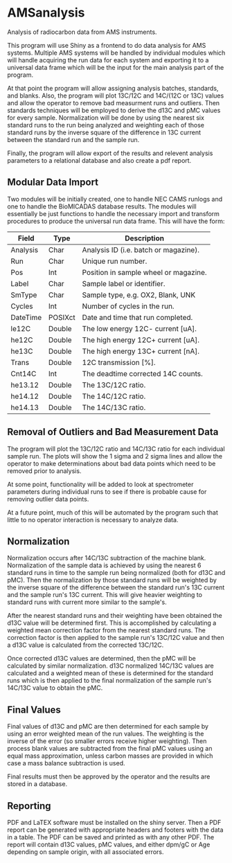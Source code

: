 # AMSanalysis
Analysis of radiocarbon data from AMS instruments.

This program will use Shiny as a frontend to do data analysis for AMS systems.
Multiple AMS systems will be handled by individual modules which will handle
acquiring the run data for each system and exporting it to a universal data 
frame which will be the input for the main analysis part of the program.

At that point the program will allow assigning analysis batches, standards, and
blanks. Also, the program will plot 13C/12C and 14C/(12C or 13C) values and 
allow the operator to remove bad measurment runs and outliers. Then standards 
techniques will be employed to derive the d13C and pMC values for every sample. 
Normalization will be done by using the nearest six standard runs to the run 
being analyzed and weighting each of those standard runs by the inverse square 
of the difference in 13C current between the standard run and the sample run.

Finally, the program will allow export of the results and relevent analysis 
parameters to a relational database and also create a pdf report.

## Modular Data Import
Two modules will be initially created, one to handle NEC CAMS runlogs and one 
to handle the BioMICADAS database results. The modules will essentially be just 
functions to handle the necessary import and transform procedures to produce 
the universal run data frame. This will have the form:

| Field     | Type       | Description                               |
| --------- | ---------- | ----------------------------------------- |
| Analysis  | Char       | Analysis ID (i.e. batch or magazine).     |
| Run       | Char       | Unique run number.                        |
| Pos       | Int        | Position in sample wheel or magazine.     |
| Label     | Char       | Sample label or identifier.               |
| SmType    | Char       | Sample type, e.g. OX2, Blank, UNK         |
| Cycles    | Int        | Number of cycles in the run.              |
| DateTime  | POSIXct    | Date and time that run completed.         |
| le12C     | Double     | The low energy 12C- current [uA].         |
| he12C     | Double     | The high energy 12C+ current [uA].        |
| he13C     | Double     | The high energy 13C+ current [nA].        |
| Trans     | Double     | 12C transmission [%].                     |
| Cnt14C    | Int        | The deadtime corrected 14C counts.        |
| he13.12   | Double     | The 13C/12C ratio.                        |
| he14.12   | Double     | The 14C/12C ratio.                        |
| he14.13   | Double     | The 14C/13C ratio.                        |


## Removal of Outliers and Bad Measurement Data
The program will plot the 13C/12C ratio and 14C/13C ratio for each individual 
sample run. The plots will show the 1 sigma and 2 sigma lines and allow the 
operator to make determinations about bad data points which need to be removed 
prior to analysis.

At some point, functionality will be added to look at spectrometer parameters 
during individual runs to see if there is probable cause for removing outlier 
data points.

At a future point, much of this will be automated by the program such that 
little to no operator interaction is necessary to analyze data.


## Normalization
Normalization occurs after 14C/13C subtraction of the machine blank. 
Normalization of the sample data is achieved by using the nearest 6 standard 
runs in time to the sample run being normalized (both for d13C and pMC). Then 
the normalization by those standard runs will be weighted by the inverse square 
of the difference between the standard run's 13C current and the sample run's 
13C current. This will give heavier weighting to standard runs with current 
more similar to the sample's.

After the nearest standard runs and their weighting have been obtained the d13C 
value will be determined first. This is accomplished by calculating a weighted 
mean correction factor from the nearest standard runs. The correction factor is 
then applied to the sample run's 13C/12C value and then a d13C value is 
calculated from the corrected 13C/12C.

Once corrected d13C values are determined, then the pMC will be calculated by 
similar normalization. d13C normalized 14C/13C values are calculated and a 
weighted mean of these is determined for the standard runs which is then 
applied to the final normalization of the sample run's 14C/13C value to obtain 
the pMC.


## Final Values
Final values of d13C and pMC are then determined for each sample by using an 
error weighted mean of the run values. The weighting is the inverse of the 
error (so smaller errors receive higher weighting). Then process blank values 
are subtracted from the final pMC values using an equal mass approximation, 
unless carbon masses are provided in which case a mass balance subtraction is 
used.

Final results must then be approved by the operator and the results are stored 
in a database.


## Reporting
PDF and LaTEX software must be installed on the shiny server. Then a PDF report 
can be generated with appropriate headers and footers with the data in a table. 
The PDF can be saved and printed as with any other PDF. The report will contain 
d13C values, pMC values, and either dpm/gC or Age depending on sample origin, 
with all associated errors.